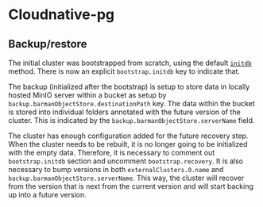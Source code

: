 # Cloudnative-pg

## Backup/restore

The initial cluster was bootstrapped from scratch, using the default
[`initdb`](https://cloudnative-pg.io/documentation/1.18/bootstrap/#bootstrap-an-empty-cluster-initdb)
method. There is now an explicit `bootstrap.initdb` key to indicate that.

The backup (initialized after the bootstrap) is setup to store data in locally
hosted MinIO server within a bucket as setup by
`backup.barmanObjectStore.destinationPath` key. The data within the bucket is
stored into individual folders annotated with the future version of the cluster.
This is indicated by the `backup.barmanObjectStore.serverName` field.

The cluster has enough configuration added for the future recovery step. When
the cluster needs to be rebuilt, it is no longer going to be initialized with
the empty data. Therefore, it is necessary to comment out `bootstrap.initdb`
section and uncomment `bootstrap.recovery`. It is also necessary to bump
versions in both `externalClusters.0.name` and
`backup.barmanObjectStore.serverName`. This way, the cluster will recover from
the version that is next from the current version and will start backing up into
a future version.
